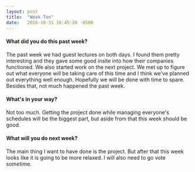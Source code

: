 ```yaml
---
layout: post
title:  "Week Ten"
date:   2016-10-31 16:45:20 -0500
---
```

#### What did you do this past week?
The past week we had guest lectures on both days. I found them pretty interesting and they gave some good insite into how their companies functioned. We also started work on the next project. We met up to figure out what everyone will be taking care of this time and I think we've planned out everything well enough. Hopefully we will be done with time to spare. Besides that, not much happened the past week.

#### What's in your way?
Not too much. Getting the project done while managing everyone's schedules will be the biggest part, but aside from that this week should be good.


#### What will you do next week?
The main thing I want to have done is the project. But after that this week looks like it is going to be more relaxed. I will also need to go vote sometime.
